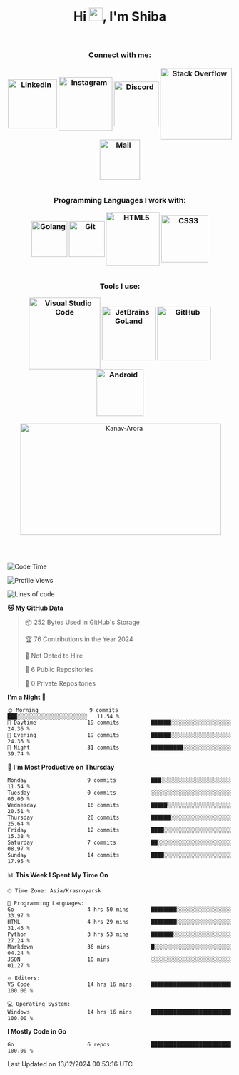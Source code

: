 <h1 align="center">Hi <img src="https://media.giphy.com/media/hvRJCLFzcasrR4ia7z/giphy.gif" width="30px">, I'm Shiba</h1>

<br>

<h3 align = "center">
<b>
Connect with me: </b><br>
<br>
<!--  <a href="https://twitter.com/Beardy_Weird"><img align="center" title="Twitter - Kanav Arora" alt="Twitter" width="80px" src="https://img.shields.io/badge/Twitter-1DA1F2?style=flat-square&logo=twitter&logoColor=white" /></a>  -->
<a href="https://www.linkedin.com/in/maksim-shiba-b126b9324/"><img align="center" title="LinkedIn - Maksim Shiba" alt="LinkedIn" width="110px" src="https://img.shields.io/badge/LinkedIn-0077B5?style=flat-square&logo=linkedin&logoColor=white" /></a>
<a href="https://www.instagram.com/"><img align="center" title="Instagram - Maksim" alt="Instagram" width="120px" src="https://img.shields.io/badge/Instagram-E4405F?style=flat-square&logo=instagram&logoColor=white" /></a>
<a href="https://discord.com/users/651985370438696981"><img align="center" title="Discord" alt="Discord" width="100px" src="https://img.shields.io/badge/Discord-7289DA?style=flat-square&logo=discord&logoColor=white" /></a>
<a href="https://meta.stackexchange.com/"><img align="center" title="Stack Overflow - Maksim" alt="Stack Overflow" width="160px" src="https://img.shields.io/badge/Stack%20Overflow-FE7A16?style=flat-square&logo=stack-overflow&logoColor=white" /></a>
<a href="gmail"><img align="center" title="Mail - Maksim" alt="Mail" width="90px" src="https://img.shields.io/badge/Gmail-D14836?style=flat-square&logo=gmail&logoColor=white" /></a>

<br>
<br>
  
Programming Languages I work with: <br>

<img align="center" title="Golang" alt="Golang" width="80px" src="https://img.shields.io/badge/Go-00ADD8?style=flat-square&logo=go&logoColor=white" />
<img align="center" title="Git" alt="Git" width="80px" src="https://img.shields.io/badge/Git-F05032?style=flat-square&logo=git&logoColor=white" /> 
<img align="center" title="HTML5" alt="HTML5" width="120px" src="https://img.shields.io/badge/HTML5-E34F26?style=flat-square&logo=html5&logoColor=white" />
<img align="center" title="CSS3" alt="CSS3" width="105" src="https://img.shields.io/badge/CSS3-1572B6?style=flat-square&logo=css3&logoColor=white" />
  
<br>
<br>

Tools I use: <br>

<img align="center" title="Visual Studio Code" alt="Visual Studio Code" width="160px" src="https://img.shields.io/badge/Visual%20Studio%20Code-007ACC?style=flat-square&logo=visual-studio-code&logoColor=white" />
<img align="center" title="GoLand" alt="JetBrains GoLand" width="120px" src="https://img.shields.io/badge/GoLand-000000?style=flat-square&logo=jetbrains&logoColor=white" />
<img align="center" title="GitHub" alt="GitHub" width="120" src="https://img.shields.io/badge/GitHub-181717?style=flat-square&logo=github&logoColor=white" />
<img align="center" title="Android" alt="Android" width="105" src="https://img.shields.io/badge/Android-3DDC84?style=flat-square&logo=android&logoColor=white" />
</h3>

<p align = "center">&nbsp;<img align="center" src="https://github-readme-stats.vercel.app/api?username=IIIUBA&theme=dark&show_icons=true&locale=en" alt="Kanav-Arora" width="450" height="250" /></p>

<br>
<br>

<!--START_SECTION:waka-->
![Code Time](http://img.shields.io/badge/Code%20Time-102%20hrs%2028%20mins-blue)

![Profile Views](http://img.shields.io/badge/Profile%20Views-0-blue)

![Lines of code](https://img.shields.io/badge/From%20Hello%20World%20I%27ve%20Written-6.7%20thousand%20lines%20of%20code-blue)

**🐱 My GitHub Data** 

> 📦 252 Bytes Used in GitHub's Storage 
 > 
> 🏆 76 Contributions in the Year 2024
 > 
> 🚫 Not Opted to Hire
 > 
> 📜 6 Public Repositories 
 > 
> 🔑 0 Private Repositories 
 > 
**I'm a Night 🦉** 

```text
🌞 Morning                9 commits           ███░░░░░░░░░░░░░░░░░░░░░░   11.54 % 
🌆 Daytime                19 commits          ██████░░░░░░░░░░░░░░░░░░░   24.36 % 
🌃 Evening                19 commits          ██████░░░░░░░░░░░░░░░░░░░   24.36 % 
🌙 Night                  31 commits          ██████████░░░░░░░░░░░░░░░   39.74 % 
```
📅 **I'm Most Productive on Thursday** 

```text
Monday                   9 commits           ███░░░░░░░░░░░░░░░░░░░░░░   11.54 % 
Tuesday                  0 commits           ░░░░░░░░░░░░░░░░░░░░░░░░░   00.00 % 
Wednesday                16 commits          █████░░░░░░░░░░░░░░░░░░░░   20.51 % 
Thursday                 20 commits          ██████░░░░░░░░░░░░░░░░░░░   25.64 % 
Friday                   12 commits          ████░░░░░░░░░░░░░░░░░░░░░   15.38 % 
Saturday                 7 commits           ██░░░░░░░░░░░░░░░░░░░░░░░   08.97 % 
Sunday                   14 commits          ████░░░░░░░░░░░░░░░░░░░░░   17.95 % 
```


📊 **This Week I Spent My Time On** 

```text
🕑︎ Time Zone: Asia/Krasnoyarsk

💬 Programming Languages: 
Go                       4 hrs 50 mins       ████████░░░░░░░░░░░░░░░░░   33.97 % 
HTML                     4 hrs 29 mins       ████████░░░░░░░░░░░░░░░░░   31.46 % 
Python                   3 hrs 53 mins       ███████░░░░░░░░░░░░░░░░░░   27.24 % 
Markdown                 36 mins             █░░░░░░░░░░░░░░░░░░░░░░░░   04.24 % 
JSON                     10 mins             ░░░░░░░░░░░░░░░░░░░░░░░░░   01.27 % 

🔥 Editors: 
VS Code                  14 hrs 16 mins      █████████████████████████   100.00 % 

💻 Operating System: 
Windows                  14 hrs 16 mins      █████████████████████████   100.00 % 
```

**I Mostly Code in Go** 

```text
Go                       6 repos             █████████████████████████   100.00 % 
```




 Last Updated on 13/12/2024 00:53:16 UTC
<!--END_SECTION:waka-->
